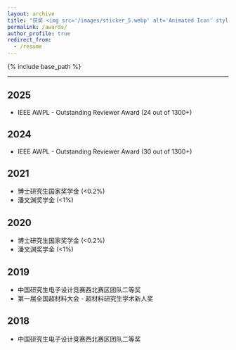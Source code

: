 ```yaml
---
layout: archive
title: "获奖 <img src='/images/sticker_5.webp' alt='Animated Icon' style='width: 50px; height: auto;' />"
permalink: /awards/
author_profile: true
redirect_from:
  - /resume
---
```


{% include base_path %}

------

2025
------
* IEEE AWPL - Outstanding Reviewer Award (24 out of 1300+)

2024
------
* IEEE AWPL - Outstanding Reviewer Award (30 out of 1300+)

2021
------
* 博士研究生国家奖学金 (<0.2%)
* 潘文渊奖学金 (<1%)

2020
------
* 博士研究生国家奖学金 (<0.2%)
* 潘文渊奖学金 (<1%)

2019
------
* 中国研究生电子设计竞赛西北赛区团队二等奖
* 第一届全国超材料大会 - 超材料研究生学术新人奖

2018
------
* 中国研究生电子设计竞赛西北赛区团队二等奖
